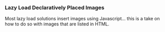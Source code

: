 ### Lazy Load Declaratively Placed Images

Most lazy load solutions insert images using Javascript... this is a take on how to do so with images that are listed in HTML.

